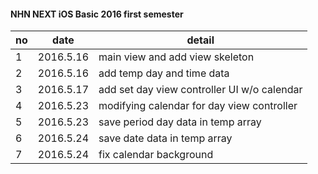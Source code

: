 #### NHN NEXT iOS Basic 2016 first semester

| no | date | detail | 
|-------- | ------------------- | ------------------ |
| 1 | 2016.5.16 | main view and add view skeleton |
| 2 | 2016.5.16 | add temp day and time data |
| 3 | 2016.5.17 | add set day view controller UI w/o calendar  |
| 4 | 2016.5.23 | modifying calendar for day view controller |
| 5 | 2016.5.23 | save period day data in temp array |
| 6 | 2016.5.24 | save date data in temp array |
| 7 | 2016.5.24 | fix calendar background |
